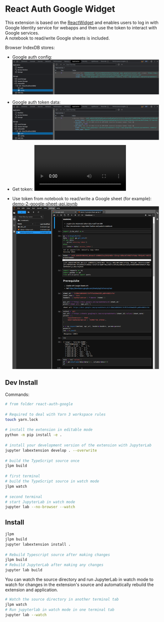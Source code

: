 # React Auth Google Widget

This extension is based on the [ReactWidget](https://github.com/jupyterlab/extension-examples/tree/main/react-widget) and enables users to log in with Google Identity service for webapps and then use the token to interact with Google services.  
A notebook to read/write Google sheets is included.

Browser IndexDB stores:

- Google auth config:
  ![react-auth-google-idb-config](./img/react-auth-google-idb-config.png)

- Google auth token data:
  ![react-auth-google-idb-auth](./img/react-auth-google-idb-auth.png)

- Get token:
  ![react-auth-google-get-token](./img/react-auth-google-get-token.webm)

- Use token from notebook to read/write a Google sheet (for example):
  [demo-2-google-sheet-api.ipynb](./notebook/demo-2-google-sheet-api.ipynb)
  ![react-auth-google-nb-sheet](./img/react-auth-google-nb-sheet.png)

## Dev Install

Commands:

```sh
# from folder react-auth-google

# Required to deal with Yarn 3 workspace rules
touch yarn.lock

# install the extension in editable mode
python -m pip install -e .

# install your development version of the extension with JupyterLab
jupyter labextension develop . --overwrite

# build the TypeScript source once
jlpm build

# first terminal
# build the TypeScript source in watch mode
jlpm watch

# second terminal
# start JupyterLab in watch mode
jupyter lab --no-browser --watch

```

## Install

```bash
jlpm
jlpm build
jupyter labextension install .

# Rebuild Typescript source after making changes
jlpm build
# Rebuild JupyterLab after making any changes
jupyter lab build
```

You can watch the source directory and run JupyterLab in watch mode to watch for changes in the extension's source and automatically rebuild the extension and application.

```bash
# Watch the source directory in another terminal tab
jlpm watch
# Run jupyterlab in watch mode in one terminal tab
jupyter lab --watch
```
